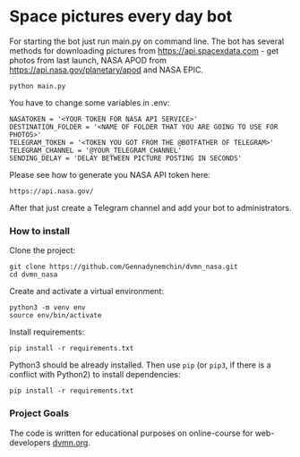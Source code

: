 # Space pictures every day bot

For starting the bot just run main.py on command line. The bot has several methods
for downloading pictures from https://api.spacexdata.com - get photos from last launch,
NASA APOD from https://api.nasa.gov/planetary/apod and NASA EPIC.
```
python main.py
```
You have to change some variables in .env:
```
NASATOKEN = '<YOUR TOKEN FOR NASA API SERVICE>'
DESTINATION_FOLDER = '<NAME OF FOLDER THAT YOU ARE GOING TO USE FOR PHOTOS>'
TELEGRAM_TOKEN = '<TOKEN YOU GOT FROM THE @BOTFATHER OF TELEGRAM>'
TELEGRAM_CHANNEL = '@YOUR_TELEGRAM_CHANNEL'
SENDING_DELAY = 'DELAY BETWEEN PICTURE POSTING IN SECONDS'
```
Please see how to generate you NASA API token here:
```
https://api.nasa.gov/
```
After that just create a Telegram channel and add your bot to administrators.

### How to install
Clone the project:
```
git clone https://github.com/Gennadynemchin/dvmn_nasa.git
cd dvmn_nasa
```
Create and activate a virtual environment:
```
python3 -m venv env
source env/bin/activate
```
Install requirements:
```
pip install -r requirements.txt
```
Python3 should be already installed. 
Then use `pip` (or `pip3`, if there is a conflict with Python2) to install dependencies:
```
pip install -r requirements.txt
```

### Project Goals

The code is written for educational purposes on online-course for web-developers [dvmn.org](https://dvmn.org/).
